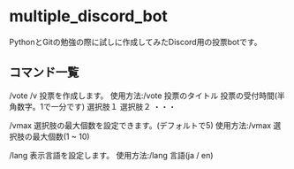 # multiple_discord_bot

PythonとGitの勉強の際に試しに作成してみたDiscord用の投票botです。


## コマンド一覧

/vote /v 投票を作成します。
使用方法:/vote 投票のタイトル 投票の受付時間(半角数字。1で一分です) 選択肢１ 選択肢２ ・・・

/vmax 選択肢の最大個数を設定できます。(デフォルトで5)
使用方法:/vmax 選択肢の最大個数(1 ~ 10)

/lang 表示言語を設定します。
使用方法:/lang 言語(ja / en)
